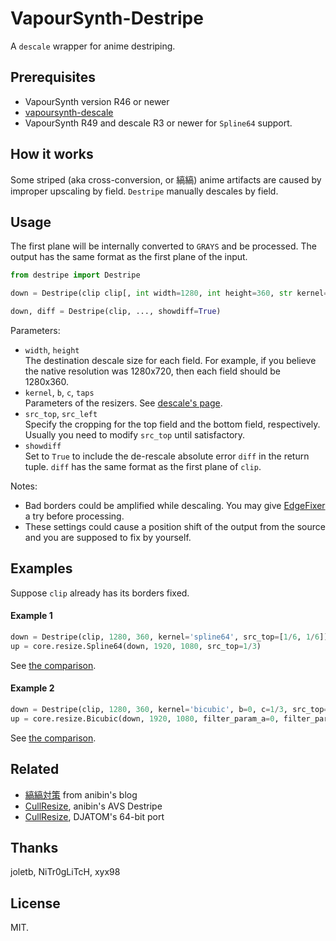 # VapourSynth-Destripe
A `descale` wrapper for anime destriping.

## Prerequisites

* VapourSynth version R46 or newer
* [vapoursynth-descale](https://github.com/Irrational-Encoding-Wizardry/vapoursynth-descale)
* VapourSynth R49 and descale R3 or newer for `Spline64` support.

## How it works

Some striped (aka cross-conversion, or 縞縞) anime artifacts are caused by improper upscaling by field. `Destripe` manually descales by field.

## Usage

The first plane will be internally converted to `GRAYS` and be processed. The output has the same format as the first plane of the input.
```python
from destripe import Destripe

down = Destripe(clip clip[, int width=1280, int height=360, str kernel='bicubic', float b=0, float c=1/2, int taps=3, float[] src_top=[0, 0], float[] src_left=[0, 0], bool showdiff=False])

down, diff = Destripe(clip, ..., showdiff=True)
```
Parameters:
- `width`, `height`</br>
The destination descale size for each field. For example, if you believe the native resolution was 1280x720, then each field should be 1280x360.
- `kernel`, `b`, `c`, `taps`</br>
Parameters of the resizers. See [descale's page](https://github.com/Irrational-Encoding-Wizardry/vapoursynth-descale#usage).
- `src_top`, `src_left`</br>
Specify the cropping for the top field and the bottom field, respectively. Usually you need to modify `src_top` until satisfactory.
- `showdiff`</br>
Set to `True` to include the de-rescale absolute error `diff` in the return tuple. `diff` has the same format as the first plane of `clip`.

Notes:
- Bad borders could be amplified while descaling. You may give [EdgeFixer](https://github.com/sekrit-twc/EdgeFixer) a try before processing.
- These settings could cause a position shift of the output from the source and you are supposed to fix by yourself.

## Examples
Suppose `clip` already has its borders fixed.
#### Example 1
```python
down = Destripe(clip, 1280, 360, kernel='spline64', src_top=[1/6, 1/6])
up = core.resize.Spline64(down, 1920, 1080, src_top=1/3)
```
See [the comparison](https://slow.pics/c/Ff7sWVu5).
#### Example 2
```python
down = Destripe(clip, 1280, 360, kernel='bicubic', b=0, c=1/3, src_top=[1/12, -1/12])
up = core.resize.Bicubic(down, 1920, 1080, filter_param_a=0, filter_param_b=1/3)
```
See [the comparison](https://slow.pics/c/eiiJsRTE).

## Related

* [縞縞対策](https://anibin.blogspot.com/search/label/%E7%B8%9E%E7%B8%9E%E5%AF%BE%E7%AD%96)  from anibin's blog
* [CullResize](https://sites.google.com/site/anibinmidori/destripe), anibin's AVS Destripe
* [CullResize](https://github.com/DJATOM/CullResize), DJATOM's 64-bit port

## Thanks
joletb, NiTr0gLiTcH, xyx98


## License
MIT.
